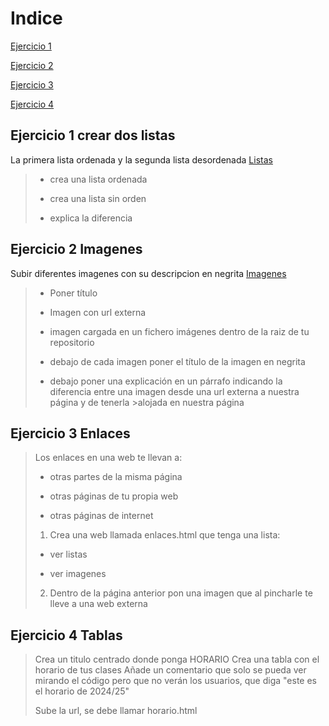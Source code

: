 <title> HTML </title>

# Indice #

[Ejercicio 1](#ejercicio-1-crear-dos-listas)

[Ejercicio 2](#ejercicio-2-imagenes)

[Ejercicio 3](#ejercicio-3-enlaces)

[Ejercicio 4](#ejercicio-4-tablas)


##  Ejercicio 1 crear dos listas ##
La primera lista ordenada y la segunda lista desordenada
[Listas ](https://byjosep.github.io/HTML/listas.html)
>- crea una lista ordenada
>
>- crea una lista sin orden
>
>- explica la diferencia

## Ejercicio 2 Imagenes ##
Subir diferentes imagenes con su descripcion en negrita
[Imagenes](https://byjosep.github.io/HTML/imagenes.html)

>- Poner título
>
>- Imagen con url externa
>
>- imagen cargada en un fichero imágenes dentro de la raiz de tu repositorio
>
>- debajo de cada imagen poner el título de la imagen en negrita
>
>- debajo poner una explicación en un párrafo indicando la diferencia entre una imagen desde una url externa a nuestra página y de tenerla >alojada en nuestra página

## Ejercicio 3 Enlaces ##
>Los enlaces en una web te llevan a:
>- otras partes de la misma página
>
>- otras páginas de tu propia web
>
>- otras páginas de internet
>
>
>1. Crea una web llamada enlaces.html que tenga una lista:
>- ver listas
>
>- ver imagenes
>
>2.  Dentro de la página anterior pon una imagen que al pincharle te lleve a una web externa


## Ejercicio 4 Tablas ##
>Crea un titulo centrado donde ponga HORARIO
>Crea una tabla con el horario de tus clases
>Añade un comentario que solo se pueda ver mirando el código pero que no verán los usuarios, que diga "este es el horario de 2024/25"
>
>
>Sube la url, se debe llamar horario.html

